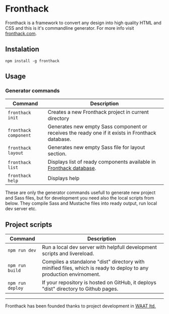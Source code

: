 # Fronthack
Fronthack is a framework to convert any design into high quality HTML and CSS
and this is it's commandline generator. For more info visit [fronthack.com](http://fronthack.com/).

## Instalation
```
npm install -g fronthack
```

## Usage

### Generator commands

| Command               | Description                                                                                                          |
|-----------------------|----------------------------------------------------------------------------------------------------------------------|
| `fronthack init`      | Creates a new Fronthack project in current directory                                                                 |
| `fronthack component` | Generates new empty Sass component or receives the ready one if it exists in Fronthack database.                     |
| `fronthack layout`    | Generates new empty Sass file for layout section.                                                                    |
| `fronthack list`      | Displays list of ready components available in [Fronthack database](http://styleguide.fronthack.com/).                       |
| `fronthack help`      | Displays help                                                                                                        |

These are only the generator commands usefull to generate new project and Sass
files, but for development you need also the local scripts from below. They
compile Sass and Mustache files into ready output, run local dev server etc.

## Project scripts

| Command               | Description                                                                                                          |
|-----------------------|----------------------------------------------------------------------------------------------------------------------|
| `npm run dev`         | Run a local dev server with helpfull development scripts and livereload.                                             |
| `npm run build`       | Compiles a standalone "dist" directory with minified files, which is ready to deploy to any production envirnoment.  |
| `npm run deploy`      | If your repository is hosted on GitHub, it deploys "dist" directory to Github pages.                                 |


--------------------------------------------------
Fronthack has been founded thanks to project development in [WAAT ltd.](http://waat.eu/)
